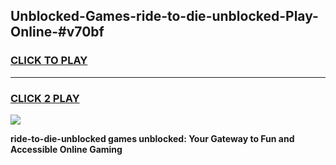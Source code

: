 
## Unblocked-Games-ride-to-die-unblocked-Play-Online-#v70bf
<h3>
<a href="https://premium.freeplayer.one?title=ride-to-die-unblocked&ref=27F">CLICK TO PLAY</a></h3>
<hr>

<h3>
<a href="https://premium.freeplayer.one?title=ride-to-die-unblocked&ref=27F">CLICK 2 PLAY</a>
  
</h3>

<a href="https://premium.freeplayer.one?title=ride-to-die-unblocked&ref=27F"><img src="https://clearcache.store/games.png"></a>


**ride-to-die-unblocked games unblocked: Your Gateway to Fun and Accessible Online Gaming**
